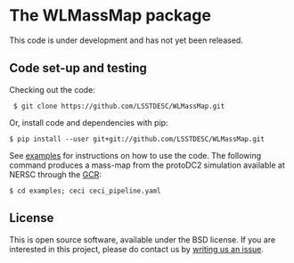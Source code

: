 # The WLMassMap package

This code is under development and has not yet been released.

## Code set-up and testing

Checking out the code:
```
 $ git clone https://github.com/LSSTDESC/WLMassMap.git
```

Or, install code and dependencies with pip:
```
$ pip install --user git+git://github.com/LSSTDESC/WLMassMap.git
```

See [examples](https://github.com/LSSTDESC/WLMassMap/tree/master/examples) for instructions on how to use the code. The following command produces a mass-map
from the protoDC2 simulation available at NERSC through the [GCR](https://github.com/LSSTDESC/gcr-catalogs):
```
$ cd examples; ceci ceci_pipeline.yaml
```


## License

This is open source software, available under the BSD license. If you are interested in this project, please do contact us by  [writing us an issue](https://github.com/LSSTDESC/WLMassMap/issues/new).
